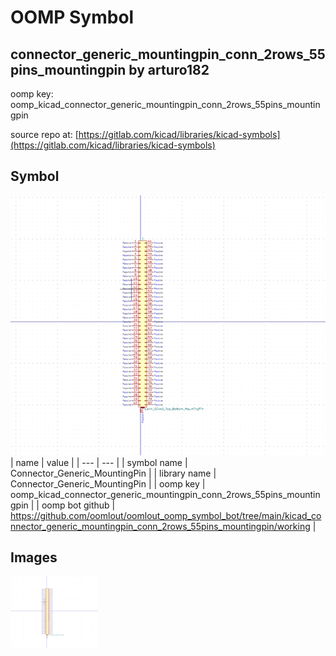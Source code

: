 # OOMP Symbol  
## connector_generic_mountingpin_conn_2rows_55pins_mountingpin  by arturo182  
  
oomp key: oomp_kicad_connector_generic_mountingpin_conn_2rows_55pins_mountingpin  
  
source repo at: [https://gitlab.com/kicad/libraries/kicad-symbols](https://gitlab.com/kicad/libraries/kicad-symbols)  
## Symbol  
  
[![working.png](working_600.png)](working.png)  
| name | value | 
| --- | --- | 
| symbol name | Connector_Generic_MountingPin | 
| library name | Connector_Generic_MountingPin | 
| oomp key | oomp_kicad_connector_generic_mountingpin_conn_2rows_55pins_mountingpin | 
| oomp bot github | https://github.com/oomlout/oomlout_oomp_symbol_bot/tree/main/kicad_connector_generic_mountingpin_conn_2rows_55pins_mountingpin/working | 
## Images  
  
[![working.png](working_140.png)](working.png)  
